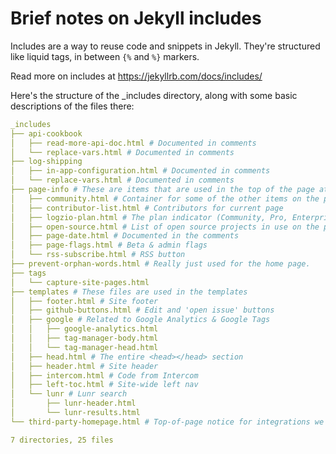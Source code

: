 # Brief notes on Jekyll includes

Includes are a way to reuse code and snippets in Jekyll. They're structured like liquid tags, in between `{%` and `%}` markers.

Read more on includes at https://jekyllrb.com/docs/includes/

Here's the structure of the _includes directory, along with some basic descriptions of the files there:

```yaml
_includes
├── api-cookbook
│   ├── read-more-api-doc.html # Documented in comments
│   └── replace-vars.html # Documented in comments
├── log-shipping
│   ├── in-app-configuration.html # Documented in comments
│   └── replace-vars.html # Documented in comments
├── page-info # These are items that are used in the top of the page at the time of writing
│   ├── community.html # Container for some of the other items on the page
│   ├── contributor-list.html # Contributors for current page
│   ├── logzio-plan.html # The plan indicator (Community, Pro, Enterprise)
│   ├── open-source.html # List of open source projects in use on the page
│   ├── page-date.html # Documented in the comments
│   ├── page-flags.html # Beta & admin flags
│   └── rss-subscribe.html # RSS button
├── prevent-orphan-words.html # Really just used for the home page.
├── tags
│   └── capture-site-pages.html
├── templates # These files are used in the templates
│   ├── footer.html # Site footer
│   ├── github-buttons.html # Edit and 'open issue' buttons
│   ├── google # Related to Google Analytics & Google Tags
│   │   ├── google-analytics.html
│   │   ├── tag-manager-body.html
│   │   └── tag-manager-head.html
│   ├── head.html # The entire <head></head> section
│   ├── header.html # Site header
│   ├── intercom.html # Code from Intercom
│   ├── left-toc.html # Site-wide left nav
│   └── lunr # Lunr search
│       ├── lunr-header.html
│       └── lunr-results.html
└── third-party-homepage.html # Top-of-page notice for integrations we don't maintain

7 directories, 25 files
```